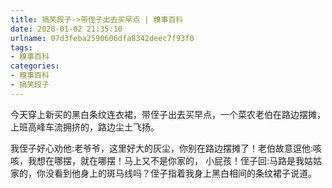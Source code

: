 ```yaml
---
title: 搞笑段子->带侄子出去买早点 | 糗事百科
date: 2020-01-02 21:35:10
urlname: 07d3feba2590606dfa8342deec7f93f0
tags: 
- 糗事百科
categories:
- 糗事百科
- 搞笑段子
---
```

今天穿上新买的黑白条纹连衣裙，带侄子出去买早点，一个菜农老伯在路边摆摊，上班高峰车流拥挤的，路边尘土飞扬。

我侄子好心劝他:老爷爷，这里好大的灰尘，你别在路边摆摊了！老伯故意逗他:咳咳，我想在哪摆，就在哪摆！马上又不是你家的， 小屁孩！侄子回:马路是我姑姑家的，你没看到他身上的斑马线吗？侄子指着我身上黑白相间的条纹裙子说道。


